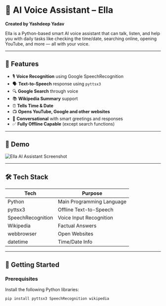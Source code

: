 # 🤖 AI Voice Assistant – Ella

**Created by Yashdeep Yadav**

Ella is a Python-based smart AI voice assistant that can talk, listen, and help you with daily tasks like checking the time/date, searching online, opening YouTube, and more — all with your voice.

---

## 🎯 Features

- 🎙️ **Voice Recognition** using Google SpeechRecognition
- 🗣️ **Text-to-Speech** response using `pyttsx3`
- 🔍 **Google Search** through voice
- 📚 **Wikipedia Summary** support
- ⏰ **Tells Time & Date**
- 📺 **Opens YouTube, Google and other websites**
- 💬 **Conversational** with smart greetings and responses
- ✅ **Fully Offline Capable** (except search functions)

---

## 📸 Demo

![Ella AI Assistant Screenshot](https://your-image-link-if-any)

---

## 🛠️ Tech Stack

| Tech | Purpose |
|------|---------|
| Python | Main Programming Language |
| pyttsx3 | Offline Text-to-Speech |
| SpeechRecognition | Voice Input Recognition |
| Wikipedia | Factual Answers |
| webbrowser | Open Websites |
| datetime | Time/Date Info |

---

## 🚀 Getting Started

### Prerequisites

Install the following Python libraries:

```bash
pip install pyttsx3 SpeechRecognition wikipedia

